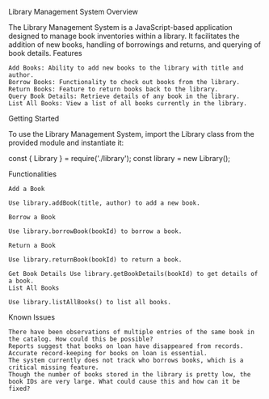 Library Management System
Overview

The Library Management System is a JavaScript-based application designed to manage book inventories within a library. It facilitates the addition of new books, handling of borrowings and returns, and querying of book details.
Features

    Add Books: Ability to add new books to the library with title and author.
    Borrow Books: Functionality to check out books from the library.
    Return Books: Feature to return books back to the library.
    Query Book Details: Retrieve details of any book in the library.
    List All Books: View a list of all books currently in the library.

Getting Started

To use the Library Management System, import the Library class from the provided module and instantiate it:

const { Library } = require('./library');
const library = new Library();

Functionalities

    Add a Book

    Use library.addBook(title, author) to add a new book.

    Borrow a Book

    Use library.borrowBook(bookId) to borrow a book.

    Return a Book

    Use library.returnBook(bookId) to return a book.

    Get Book Details Use library.getBookDetails(bookId) to get details of a book.
    List All Books

    Use library.listAllBooks() to list all books.

Known Issues

    There have been observations of multiple entries of the same book in the catalog. How could this be possible?
    Reports suggest that books on loan have disappeared from records. Accurate record-keeping for books on loan is essential.
    The system currently does not track who borrows books, which is a critical missing feature.
    Though the number of books stored in the library is pretty low, the book IDs are very large. What could cause this and how can it be fixed?
